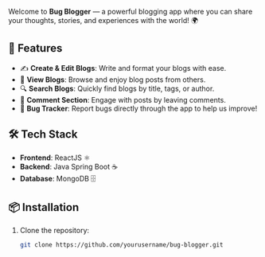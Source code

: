 
Welcome to **Bug Blogger** — a powerful blogging app where you can share your thoughts, stories, and experiences with the world! 🌍

## 🚀 Features

- ✍️ **Create & Edit Blogs**: Write and format your blogs with ease.
- 👀 **View Blogs**: Browse and enjoy blog posts from others.
- 🔍 **Search Blogs**: Quickly find blogs by title, tags, or author.
- 💬 **Comment Section**: Engage with posts by leaving comments.
- 🐞 **Bug Tracker**: Report bugs directly through the app to help us improve!

## 🛠️ Tech Stack

- **Frontend**: ReactJS ⚛️
- **Backend**: Java Spring Boot ☕
- **Database**: MongoDB 🗄️

## 📦 Installation

1. Clone the repository:
   ```bash
   git clone https://github.com/yourusername/bug-blogger.git
